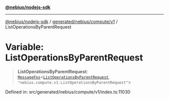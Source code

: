 [**@nebius/nodejs-sdk**](../../../../../README.md)

---

[@nebius/nodejs-sdk](../../../../../README.md) / [generated/nebius/compute/v1](../README.md) / ListOperationsByParentRequest

# Variable: ListOperationsByParentRequest

> **ListOperationsByParentRequest**: [`MessageFns`](../../../../../runtime/protos/core/interfaces/MessageFns.md)\<[`ListOperationsByParentRequest`](../interfaces/ListOperationsByParentRequest.md), `"nebius.compute.v1.ListOperationsByParentRequest"`\>

Defined in: src/generated/nebius/compute/v1/index.ts:11030
